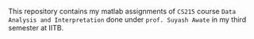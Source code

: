 This repository contains my matlab assignments of `CS215` course `Data Analysis and Interpretation` done under `prof. Suyash Awate` in my third semester at IITB.

